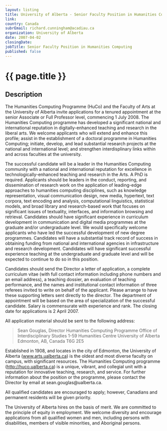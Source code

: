 ```yaml
---
layout: listing
title: University of Alberta - Senior Faculty Position in Humanities Computing
link:
country: Canada
subrEmail: richard.cunningham@acadiau.ca
organization: University of Alberta 
date: 2007-04-02
closingDate: 
jobTitle: Senior Faculty Position in Humanities Computing
published: false
---
```



# {{ page.title }}

## Description











<p>The Humanities Computing Programme (HuCo) and the Faculty of Arts at 
the University of Alberta invite applications for a tenured 
appointment at the senior Associate or Full Professor level, 
commencing 1 July 2008. The Humanities Computing programme has 
developed a significant national and international reputation in 
digitally-enhanced teaching and research in the liberal arts. We 
welcome applicants who will extend and enhance this profile; assist 
in the establishment of a doctoral programme in Humanities Computing; 
initiate, develop, and lead substantial research projects at the 
national and international level; and strengthen interdisplinary 
links within and across faculties at the university.</p>

<p>The successful candidate will be a leader in the Humanities Computing 
community with a national and international reputation for excellence 
in technologically-enhanced teaching and research in the Arts. A PhD 
is required.  Applicants should be leaders in the conduct, reporting, 
and dissemination of research work on the application of leading-edge 
approaches to humanities computing disciplines, such as knowledge 
representation, visual communication design, new media, hypertext, 
text corpora, text encoding and analysis, computational linguistics, 
statistical models, and broad library and research-based work that 
focuses on significant issues of textuality, interfaces, and 
information browsing and retrieval. Candidates should have 
significant experience in curriculum development in communication and 
digital media programmes at the graduate and/or undergraduate level. 
We would specifically welcome applicants who have led the successful 
development of new degree programmes. Candidates will have a 
substantial track record of success in obtaining funding from 
national and international agencies in infrastructure and research 
development. Candidates will have significant successful experience 
teaching at the undergraduate and graduate level and will be expected 
to continue to do so in this position.</p>

<p>Candidates should send the Director a letter of application, a 
complete curriculum vitae (with full contact information including 
phone numbers and an email address), a teaching dossier, an 
evaluation of teaching performance, and the names and institutional 
contact information of three referees invited to write on behalf of 
the applicant. Please arrange to have these supporting letters sent 
directly to the director. The department of appointment will be based 
on the area of specialization of the successful candidate.  Salary is 
commensurate with experience and rank.  The closing date for 
applications is 2 April 2007.</p>

<p>All application material should be sent to the following address:</p>

<blockquote>Sean Gouglas, Director
Humanities Computing Programme
Office of Interdisciplinary Studies
1-59 Humanities Centre
University of Alberta
Edmonton, AB, Canada  T6G 2E5
</blockquote>

<p>Established in 1908, and locates in the city of Edmonton, the 
University of Alberta (<a href="http://www.ualberta.ca>www.ualberta.ca</a>) 
serves over 35,500 students in more then 200 undergraduate and 170 
graduate programmes; the Faculty of Arts 
(<a href="http://www.arts.ualberta.ca">www.arts.ualberta.ca</a>) is the oldest and 
most diverse faculty on campus, with significant resources.  The 
Humanities Computing programme 
(<a href="http://huco.ualberta.ca">http://huco.ualberta.ca</a>) is a unique, 
vibrant, and collegial unit with a reputation for innovative 
teaching, research, and service. For further information about the 
position or the programme, please contact the Director by email at 
<mailto:sean.gouglas@ualberta.ca>sean.gouglas@ualberta.ca.
</p>
<p>All qualified candidates are encouraged to apply; however, Canadians 
and permanent residents will be given priority.</p>

<p>The University of Alberta hires on the basis of merit. We are 
committed to the principle of equity in employment. We welcome 
diversity and encourage applications from all qualified women and 
men, including persons with disabilities, members of visible 
minorities, and Aboriginal persons.</p>

